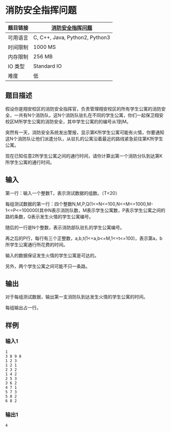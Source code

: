 # 消防安全指挥问题

| 题目链接 | [消防安全指挥问题](http://xmuoj.com/problem/FTCT003) |
| --- | --- |
| 可用语言 | C, C++, Java, Python2, Python3 |
| 时间限制 | 1000 MS |
| 内存限制 | 256 MB |
| IO 类型 | Standard IO |
| 难度 | 低 |

## 题目描述

<p>假设你是翔安校区的消防安全指挥官，负责管理翔安校区的所有学生公寓的消防安全，一共有N个消防队，这N个消防队驻扎在不同的学生公寓，你们一起保卫翔安校区M所学生公寓的消防安全，其中学生公寓的的编号从1到M。</p><p>突然有一天，消防安全系统发出警报，显示第K所学生公寓可能有火情，你要通知这N个消防队让他们派遣分队，从驻扎的公寓沿着最近的路线紧急前往第K所学生公寓。</p><p>现在已知任意2所学生公寓之间的通行时间，请你计算出第一个消防分队到达第K所学生公寓的通行时间。</p>

## 输入

<p>第一行：输入一个整数T，表示测试数据的组数。（T&lt;20）</p><p>每组测试数据的第一行：四个整数N,M,P,Q(1&lt;=N&lt;=100,N&lt;=M&lt;=1000,M-1&lt;=P&lt;=100000)其中N表示消防队数，M表示学生公寓数，P表示学生公寓之间的路的条数，Q表示发生火情的学生公寓编号。</p><p>随后的一行是N个整数，表示消防部队驻扎的学生公寓编号。</p><p>再之后的P行，每行有三个正整数，a,b,t(1&lt;=a,b&lt;=M,1&lt;=t&lt;=100)，表示第a，b所学生公寓通行所花费的时间。</p><p>输入的数据保证发生火情的学生公寓是可达的。</p><p>另外，两个学生公寓之间可能不只一条路。</p>

## 输出

<p>对于每组测试数据，输出第一支消防队到达发生火情的学生公寓的时间。</p><p>每组输出占一行。</p>

## 样例

### 输入1

```
1
3 8 9 8
1 2 3
1 2 1
2 3 2
1 4 2
2 5 3
3 6 2
4 7 1
5 7 3
5 8 2
6 8 2
```

### 输出1

```
4
```

